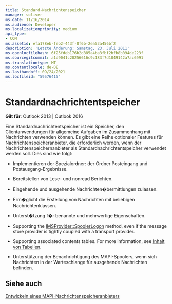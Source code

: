 ```yaml
---
title: Standard-Nachrichtenspeicher
manager: soliver
ms.date: 11/16/2014
ms.audience: Developer
ms.localizationpriority: medium
api_type:
- COM
ms.assetid: efa178eb-feb2-443f-8f6b-2ea53a456bf2
description: 'Letzte Änderung: Samstag, 23. Juli 2011'
ms.openlocfilehash: 6f25fdeb176b2d885a4ba3fbf2bfb8b094de223f
ms.sourcegitcommit: a1d9041c20256616c9c183f7d1049142a7ac6991
ms.translationtype: MT
ms.contentlocale: de-DE
ms.lasthandoff: 09/24/2021
ms.locfileid: "59576415"
---
```

# <a name="default-message-stores"></a>Standardnachrichtentspeicher

  
  
**Gilt für**: Outlook 2013 | Outlook 2016 
  
Eine Standardnachrichtentspeicher ist ein Speicher, den Clientanwendungen für allgemeine Aufgaben im Zusammenhang mit Nachrichten verwenden können. Es gibt eine Reihe optionaler Features für Nachrichtenspeicheranbieter, die erforderlich werden, wenn der Nachrichtenspeichernanbieter als Standardnachrichtentspeicher verwendet werden soll. Dies sind wie folgt:
  
- Implementieren der Spezialordner: der Ordner Posteingang und Postausgang-Ergebnisse.
    
- Bereitstellen von Lese- und nonread Berichten.
    
- Eingehende und ausgehende Nachrichten�bermittlungen zulassen.
    
- Erm�glicht die Erstellung von Nachrichten mit beliebigen Nachrichtenklassen.
    
- Unterst�tzung f�r benannte und mehrwertige Eigenschaften.
    
- Supporting the [IMSProvider::SpoolerLogon](imsprovider-spoolerlogon.md) method, even if the message store provider is tightly coupled with a transport provider. 
    
- Supporting associated contents tables. For more information, see [Inhalt von Tabellen](contents-tables.md).
    
- Unterstützung der Benachrichtigung des MAPI-Spoolers, wenn sich Nachrichten in der Warteschlange für ausgehende Nachrichten befinden.
    
## <a name="see-also"></a>Siehe auch



[Entwickeln eines MAPI-Nachrichtenspeicheranbieters](developing-a-mapi-message-store-provider.md)

